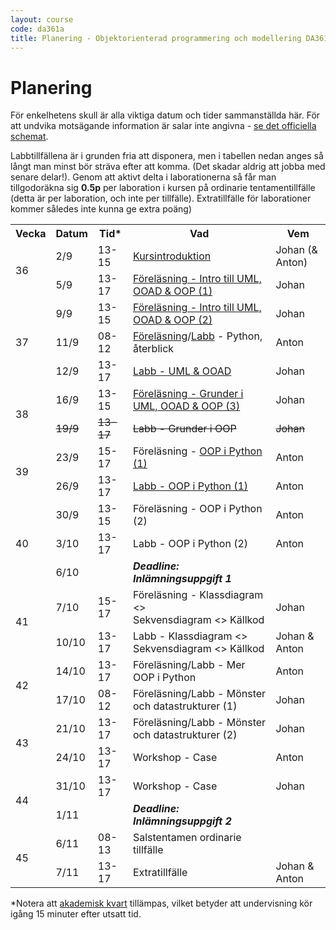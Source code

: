 ```yaml
---
layout: course
code: da361a
title: Planering - Objektorienterad programmering och modellering DA361A (7.5 hp)
---
```


# Planering

För enkelhetens skull är alla viktiga datum och tider sammanställda här. För att undvika motsägande information är salar inte angivna - [se det officiella schemat](http://schema.mau.se/setup/jsp/Schema.jsp?intervallTyp=m&sprak=SV&forklaringar=true&sokMedAND=true&intervallAntal=6&startDatum=idag&resurser=k.DA361A-20192-TS094-).

Labbtillfällena är i grunden fria att disponera, men i tabellen nedan anges så långt man minst bör sträva efter att komma. (Det skadar aldrig att jobba med senare delar!). Genom att aktivt delta i laborationerna så får man tillgodoräkna sig <strong>0.5p</strong> per laboration i kursen på ordinarie tentamentillfälle (detta är per laboration, och inte per tillfälle). Extratillfälle för laborationer kommer således inte kunna ge extra poäng)

<table class="table" id="plan">
    <tr class="odd header">
        <th>Vecka</th>
        <th>Datum</th>
        <th>Tid*</th>
        <th>Vad</th>
        <th>Vem</th>
    </tr>
    <tr class="lecture even">
        <td rowspan="2">36</td>
        <td>2/9</td>
        <td>13-15</td>
        <td><a href="/courses/da361a/lectures/F00.html">Kursintroduktion</a></td>
        <td>Johan (& Anton)</td>
    </tr>
    <tr class="lecture even">
        <td>5/9</td>
        <td>13-17</td>
        <td><a href="/courses/da361a/lectures/F01.html">Föreläsning - Intro till UML, OOAD & OOP (1)</a></td>
        <td>Johan</td>
    </tr>
    <tr class="lecture odd">
        <td rowspan="3">37</td>
        <td>9/9</td>
        <td>13-15</td>
        <td><a href="/courses/da361a/lectures/F02.html">Föreläsning - Intro till UML, OOAD & OOP (2)</a></td>
        <td>Johan</td>
    </tr>
    <tr class="lecture odd">
        <td>11/9</td>
        <td>08-12</td>
        <td><a href="/courses/da361a/lectures/F03.html">Föreläsning</a>/<a href="/courses/da361a/exercises/L00.html">Labb</a> - Python, återblick</td>
        <td>Anton</td>
    </tr>
    <tr class="laboration odd">
        <td>12/9</td>
        <td>13-17</td>
        <td><a href="/courses/da361a/exercises/L01.html">Labb - UML & OOAD</a></td>
        <td>Johan</td>
    </tr>
    <tr class="lecture even">
        <td rowspan="2">38</td>
        <td>16/9</td>
        <td>13-15</td>
        <td><a href="/courses/da361a/exercises/F04.html">Föreläsning - Grunder i UML, OOAD & OOP (3)</a></td>
        <td>Johan</td>
    </tr>
    <tr class="laboration even">
        <td><strike>19/9</strike></td>
        <td><strike>13-17</strike></td>
        <td><strike>Labb - Grunder i OOP</strike></td>
        <td><strike>Johan</strike></td>
    </tr>
    <tr class="lecture odd">
        <td rowspan="2">39</td>
        <td>23/9</td>
        <td>15-17</td>
        <td>Föreläsning - <a href="/courses/da361a/lectures/F05.html">OOP i Python (1)</a></td>
        <td>Anton</td>
    </tr>
    <tr class="laboration odd">
        <td>26/9</td>
        <td>13-17</td>
        <td><a href="/courses/da361a/exercises/L02.html">Labb - OOP i Python (1)</a></td>
        <td>Anton</td>
    </tr>
    <tr class="lecture even">
        <td rowspan="3">40</td>
        <td>30/9</td>
        <td>13-15</td>
        <td>Föreläsning - OOP i Python (2)</td>
        <td>Anton</td>
    </tr>
    <tr class="laboration even">
        <td>3/10</td>
        <td>13-17</td>
        <td>Labb - OOP i Python (2)</td>
        <td>Anton</td>
    </tr>
    <tr class="tenta even">
        <td>6/10</td>
        <td></td>
        <td><em><strong>Deadline: Inlämningsuppgift 1</strong></em></td>
        <td></td>
    </tr>
    <tr class="lecture odd">
        <td rowspan="2">41</td>
        <td>7/10</td>
        <td>15-17</td>
        <td>Föreläsning - Klassdiagram <><br> Sekvensdiagram <> Källkod</td>
        <td>Johan</td>
    </tr>
	<tr class="laboration odd">
		<td>10/10</td>
		<td>13-17</td>
		<td>Labb - Klassdiagram <><br> Sekvensdiagram <> Källkod</td>
        <td>Johan & Anton</td>
	</tr>
  <tr class="lecture even">
        <td rowspan="2">42</td>
        <td>14/10</td>
        <td>13-17</td>
        <td>Föreläsning/Labb - Mer OOP i Python</td>
        <td>Anton</td>
    </tr>
    <tr class="lecture even">
        <td>17/10</td>
        <td>08-12</td>
        <td>Föreläsning/Labb - Mönster och datastrukturer (1)</td>
        <td>Johan</td>
    </tr>
    <tr class="lecture odd">
        <td rowspan="2">43</td>
        <td>21/10</td>
        <td>13-17</td>
        <td>Föreläsning/Labb - Mönster och datastrukturer (2)</td>
        <td>Johan</td>
    </tr>
    <tr class="lecture odd">
        <td>24/10</td>
        <td>13-17</td>
        <td>Workshop - Case</td>
        <td>Anton</td>
    </tr>
    <tr class="lecture even">
        <td rowspan="2">44</td>
        <td>31/10</td>
        <td>13-17</td>
        <td>Workshop - Case</td>
        <td>Johan</td>
    </tr>
    <tr class="tenta even">
        <td>1/11</td>
        <td></td>
        <td><em><strong>Deadline: Inlämningsuppgift 2</strong></em></td>
        <td></td>
    </tr>
    <tr class="tenta odd">
        <td rowspan="2">45</td>
        <td>6/11</td>
        <td>08-13</td>
        <td>Salstentamen ordinarie tillfälle</td>
        <td></td>
    </tr>
    <tr class="lecture odd">
        <td>7/11</td>
        <td>13-17</td>
        <td>Extratillfälle</td>
        <td>Johan & Anton</td>
    </tr>
</table>

<p>*Notera att <a href="https://sv.wikipedia.org/wiki/Akademisk_kvart">akademisk kvart</a> tillämpas, vilket betyder att undervisning kör igång 15 minuter efter utsatt tid.</p>
